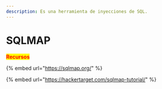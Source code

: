 ```yaml
---
description: Es una herramienta de inyecciones de SQL.
---
```


# SQLMAP



<mark style="color:red;">**Recursos**</mark>

{% embed url="https://sqlmap.org/" %}

{% embed url="https://hackertarget.com/sqlmap-tutorial/" %}
